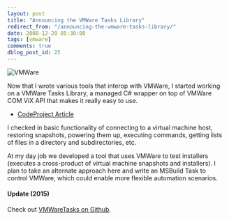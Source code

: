 ```yaml
---
layout: post
title: "Announcing the VMWare Tasks Library"
redirect_from: "/announcing-the-vmware-tasks-library/"
date: 2008-12-20 05:30:00
tags: [vmware]
comments: true
dblog_post_id: 25
---
```

![VMWare](http://www.codeproject.com/KB/library/VMWareTasks/VMWareLogo.jpg)

Now that I wrote various tools that interop with VMWare, I started working on a VMWare Tasks Library, a managed C# wrapper on top of VMWare COM ViX API that makes it really easy to use.

- [CodeProject Article](http://www.codeproject.com/KB/library/VMWareTasks.aspx)

I checked in basic functionality of connecting to a virtual machine host, restoring snapshots, powering them up, executing commands, getting lists of files in a directory and subdirectories, etc.

At my day job we developed a tool that uses VMWare to test installers (executes a cross-product of virtual machine snapshots and installers). I plan to take an alternate approach here and write an MSBuild Task to control VMWare, which could enable more flexible automation scenarios.

#### Update (2015)

Check out [VMWareTasks on Github](https://github.com/dblock/vmwaretasks).
